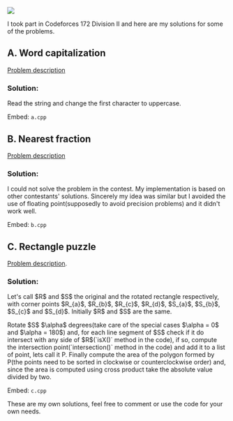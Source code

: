 
![](/cf-172/codeforces_logo.png)

<p>I took part in Codeforces 172 Division II and here are my solutions for some of the problems.</p>

## A. Word capitalization

<a href="http://www.codeforces.com/contest/281/problem/A" title="Word capitalization">Problem description</a>
### Solution:

<p>Read the string and change the first character to uppercase.</p>

Embed: `a.cpp`

## B. Nearest fraction

<a href="http://www.codeforces.com/contest/281/problem/B" title="Nearest fraction">Problem description</a>

### Solution:

<p>I could not solve the problem in the contest. My implementation is based on other contestants' solutions. Sincerely my idea was similar but I avoided the use of floating point(supposedly to avoid precision problems) and it didn't work well.</p>

Embed: `b.cpp`

## C. Rectangle puzzle

<a href="http://codeforces.com/contest/281/problem/C" title="Rectangle puzzle">Problem description</a>.

### Solution:

<p>Let's call $R$ and $S$ the original and the rotated rectangle respectively, with corner points $R_{a}$, $R_{b}$, $R_{c}$, $R_{d}$, $S_{a}$, $S_{b}$, $S_{c}$ and $S_{d}$. Initially $R$ and $S$ are the same.</p>

<p>Rotate $S$ $\alpha$ degrees(take care of the special cases $\alpha = 0$ and $\alpha = 180$) and, for each line segment of $S$ check if it do intersect with any side of $R$(`isX()` method in the code), if so, compute the intersection point(`intersection()` method in the code) and add it to a list of point, lets call it P. Finally compute the area of the polygon formed by P(the points need to be sorted in clockwise or counterclockwise  order) and, since the area is computed using cross product take the absolute value divided by two.</p>

Embed: `c.cpp`

<p>These are my own solutions, feel free to comment or use the code for your own needs.</p>
